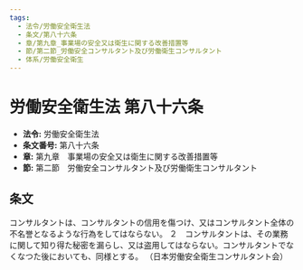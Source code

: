 ```yaml
---
tags:
  - 法令/労働安全衛生法
  - 条文/第八十六条
  - 章/第九章_事業場の安全又は衛生に関する改善措置等
  - 節/第二節_労働安全コンサルタント及び労働衛生コンサルタント
  - 体系/労働安全衛生
---
```

# 労働安全衛生法 第八十六条

- **法令:** 労働安全衛生法
- **条文番号:** 第八十六条
- **章:** 第九章　事業場の安全又は衛生に関する改善措置等
- **節:** 第二節　労働安全コンサルタント及び労働衛生コンサルタント

## 条文
コンサルタントは、コンサルタントの信用を傷つけ、又はコンサルタント全体の不名誉となるような行為をしてはならない。
２　コンサルタントは、その業務に関して知り得た秘密を漏らし、又は盗用してはならない。コンサルタントでなくなつた後においても、同様とする。
（日本労働安全衛生コンサルタント会）

